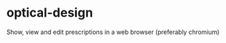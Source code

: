 optical-design
==============

Show, view and edit prescriptions in a web browser (preferably chromium)
